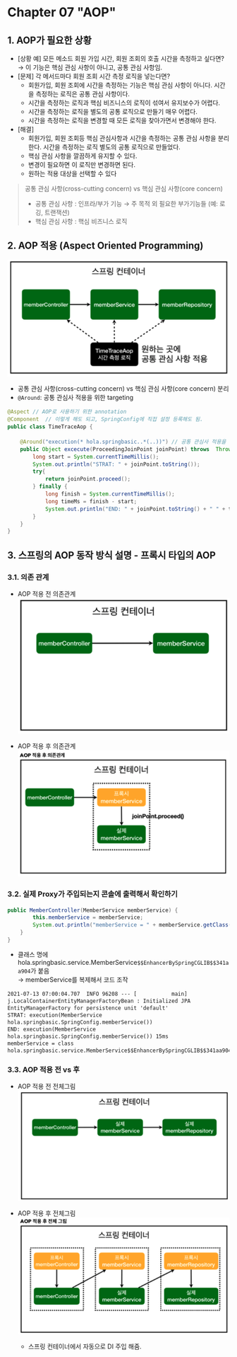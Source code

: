 # Chapter 07 "AOP"

## 1. AOP가 필요한 상황

* [상황 예] 모든 메소드 회원 가입 시간, 회원 조회의 호출 시간을 측정하고 싶다면?<br>
→ 이 기능은 핵심 관심 사항이 아니고, 공통 관심 사항임.
* [문제] 각 메서드마다 회원 조회 시간 측정 로직을 넣는다면? 
    * 회원가입, 회원 조회에 시간을 측정하는 기능은 핵심 관심 사항이 아니다. 시간을 측정하는 로직은 공통 관심 사항이다.
    * 시간을 측정하는 로직과 핵심 비즈니스의 로직이 섞여서 유지보수가 어렵다. 
    * 시간을 측정하는 로직을 별도의 공통 로직으로 만들기 매우 어렵다.
    * 시간을 측정하는 로직을 변경할 때 모든 로직을 찾아가면서 변경해야 한다.
* [해결]
    * 회원가입, 회원 조회등 핵심 관심사항과 시간을 측정하는 공통 관심 사항을 분리한다. 시간을 측정하는 로직 별도의 공통 로직으로 만들었다.
    * 핵심 관심 사항을 깔끔하게 유지할 수 있다.
    * 변경이 필요하면 이 로직만 변경하면 된다.
    * 원하는 적용 대상을 선택할 수 있다

> 공통 관심 사항(cross-cutting concern) vs 핵심 관심 사항(core concern) 
> * 공통 관심 사항 : 인프라/부가 기능 → 주 목적 외 필요한 부가기능들 (예: 로깅, 트랜잭션)
> * 핵심 관심 사항 : 핵심 비즈니스 로직

## 2. AOP 적용 (Aspect Oriented Programming)

![AOP](resources/07-01.png)

* 공통 관심 사항(cross-cutting concern) vs 핵심 관심 사항(core concern) 분리
* `@Around`: 공통 관심사 적용을 위한 targeting

```java
@Aspect // AOP로 사용하기 위한 annotation
@Component  // 이렇게 해도 되고, SpringConfig에 직접 설정 등록해도 됨.
public class TimeTraceAop {

    @Around("execution(* hola.springbasic..*(..))") // 공통 관심사 적용을 위한 targeting
    public Object excecute(ProceedingJoinPoint joinPoint) throws  Throwable {
        long start = System.currentTimeMillis();
        System.out.println("STRAT: " + joinPoint.toString());
        try{
            return joinPoint.proceed();
        } finally {
            long finish = System.currentTimeMillis();
            long timeMs = finish - start;
            System.out.println("END: " + joinPoint.toString() + " " + timeMs + "ms");
        }
    }
}
```

## 3. 스프링의 AOP 동작 방식 설명 - 프록시 타입의 AOP

### 3.1. 의존 관계

* AOP 적용 전 의존관계
![AOP 적용 전 의존관계](resources/07-02.png)

* AOP 적용 후 의존관계
![AOP 적용 후 의존관계](resources/07-03.png)


### 3.2. 실제 Proxy가 주입되는지 콘솔에 출력해서 확인하기

```java
public MemberController(MemberService memberService) {
        this.memberService = memberService;
        System.out.println("memberService = " + memberService.getClass());
    }
}
```

* 클래스 명에 hola.springbasic.service.MemberService`$$EnhancerBySpringCGLIB$$341aa904`가 붙음 <br>
→ memberService를 복제해서 코드 조작

```
2021-07-13 07:00:04.707  INFO 96208 --- [           main] j.LocalContainerEntityManagerFactoryBean : Initialized JPA EntityManagerFactory for persistence unit 'default'
STRAT: execution(MemberService hola.springbasic.SpringConfig.memberService())
END: execution(MemberService hola.springbasic.SpringConfig.memberService()) 15ms
memberService = class hola.springbasic.service.MemberService$$EnhancerBySpringCGLIB$$341aa904
```

### 3.3. AOP 적용 전 vs 후

* AOP 적용 전 전체그림
![AOP 적용 전 전체그림](resources/07-04.png)

* AOP 적용 후 전체그림
![AOP 적용 후 전체그림](resources/07-05.png)
    * 스프링 컨테이너에서 자동으로 DI 주입 해줌.

